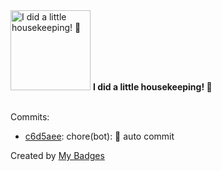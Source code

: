 <img src="https://my-badges.github.io/my-badges/chore-commit.png" alt="I did a little housekeeping! 🧹" title="I did a little housekeeping! 🧹" width="128">
<strong>I did a little housekeeping! 🧹</strong>
<br><br>

Commits:

- <a href="https://github.com/WinJayX/015.BaseServ/commit/c6d5aee559cfaeb5c83ee8b299ff30c2d4bdc301">c6d5aee</a>: chore(bot): 👻 auto commit


Created by <a href="https://github.com/my-badges/my-badges">My Badges</a>